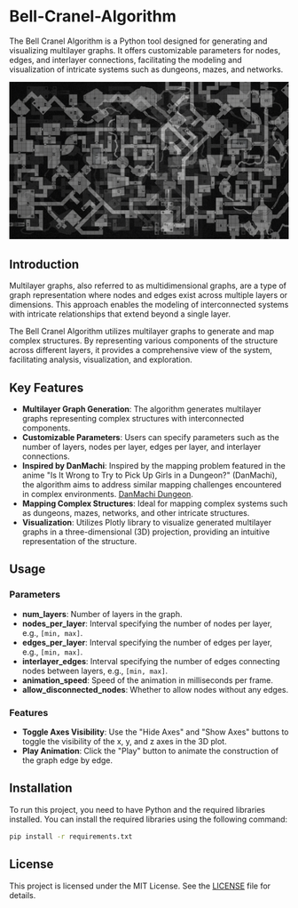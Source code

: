 # Bell-Cranel-Algorithm
The Bell Cranel Algorithm is a Python tool designed for generating and visualizing multilayer graphs. It offers customizable parameters for nodes, edges, and interlayer connections, facilitating the modeling and visualization of intricate systems such as dungeons, mazes, and networks.

![Multi-Level Mapping Problem](img/map.png)

## Introduction

Multilayer graphs, also referred to as multidimensional graphs, are a type of graph representation where nodes and edges exist across multiple layers or dimensions. This approach enables the modeling of interconnected systems with intricate relationships that extend beyond a single layer.

The Bell Cranel Algorithm utilizes multilayer graphs to generate and map complex structures. By representing various components of the structure across different layers, it provides a comprehensive view of the system, facilitating analysis, visualization, and exploration.

## Key Features

- **Multilayer Graph Generation**: The algorithm generates multilayer graphs representing complex structures with interconnected components.
- **Customizable Parameters**: Users can specify parameters such as the number of layers, nodes per layer, edges per layer, and interlayer connections.
- **Inspired by DanMachi**: Inspired by the mapping problem featured in the anime "Is It Wrong to Try to Pick Up Girls in a Dungeon?" (DanMachi), the algorithm aims to address similar mapping challenges encountered in complex environments. [DanMachi Dungeon](https://danmachi.fandom.com/wiki/Dungeon).
- **Mapping Complex Structures**: Ideal for mapping complex systems such as dungeons, mazes, networks, and other intricate structures.
- **Visualization**: Utilizes Plotly library to visualize generated multilayer graphs in a three-dimensional (3D) projection, providing an intuitive representation of the structure.

## Usage

### Parameters

- **num_layers**: Number of layers in the graph.
- **nodes_per_layer**: Interval specifying the number of nodes per layer, e.g., `[min, max]`.
- **edges_per_layer**: Interval specifying the number of edges per layer, e.g., `[min, max]`.
- **interlayer_edges**: Interval specifying the number of edges connecting nodes between layers, e.g., `[min, max]`.
- **animation_speed**: Speed of the animation in milliseconds per frame.
- **allow_disconnected_nodes**: Whether to allow nodes without any edges.

### Features

- **Toggle Axes Visibility**: Use the "Hide Axes" and "Show Axes" buttons to toggle the visibility of the x, y, and z axes in the 3D plot.
- **Play Animation**: Click the "Play" button to animate the construction of the graph edge by edge.


## Installation

To run this project, you need to have Python and the required libraries installed. You can install the required libraries using the following command:

```sh
pip install -r requirements.txt
```

## License
This project is licensed under the MIT License. See the [LICENSE](LICENSE) file for details.